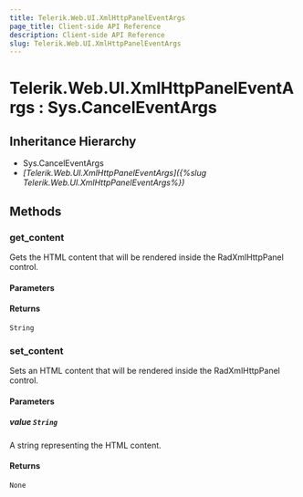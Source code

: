 ```yaml
---
title: Telerik.Web.UI.XmlHttpPanelEventArgs
page_title: Client-side API Reference
description: Client-side API Reference
slug: Telerik.Web.UI.XmlHttpPanelEventArgs
---
```


# Telerik.Web.UI.XmlHttpPanelEventArgs : Sys.CancelEventArgs 

## Inheritance Hierarchy

* Sys.CancelEventArgs
* *[Telerik.Web.UI.XmlHttpPanelEventArgs]({%slug Telerik.Web.UI.XmlHttpPanelEventArgs%})*

## Methods

### get_content

Gets the HTML content that will be rendered inside the RadXmlHttpPanel control.

#### Parameters

#### Returns

`String` 

###  set_content

Sets an HTML content that will be rendered inside the RadXmlHttpPanel control.

#### Parameters

##### value `String`

A string representing the HTML content.

#### Returns

`None` 